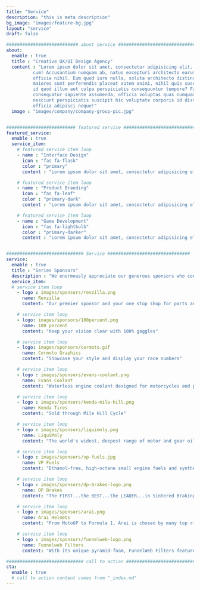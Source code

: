 ```yaml
---
title: "Service"
description: "this is meta description"
bg_image: "images/feature-bg.jpg"
layout: "service"
draft: false

########################### about service #############################
about:
  enable : true
  title : "Creative UX/UI Design Agency"
  content : "Lorem ipsum dolor sit amet, consectetur adipisicing elit. Voluptate soluta corporis odit, optio
          cum! Accusantium numquam ab, natus excepturi architecto earum ipsa aliquam, illum, omnis rerum, eveniet
          officia nihil. Eum quod iure nulla, soluta architecto distinctio. Nesciunt odio ullam expedita, neque fugit
          maiores sunt perferendis placeat autem animi, nihil quis suscipit quibusdam ut reiciendis doloribus natus nemo
          id quod illum aut culpa perspiciatis consequuntur tempore? Facilis nam vitae iure quisquam eius harum
          consequatur sapiente assumenda, officia voluptas quas numquam placeat, alias molestias nisi laudantium
          nesciunt perspiciatis suscipit hic voluptate corporis id distinctio earum. Dolor reprehenderit fuga dolore
          officia adipisci neque!"
  image : "images/company/company-group-pic.jpg"


########################## featured service ############################
featured_service:
  enable : true
  service_item:
    # featured service item loop
    - name : "Interface Design"
      icon : "fas fa-flask"
      color : "primary"
      content : "Lorem ipsum dolor sit amet, consectetur adipisicing elit. Saepe enim impedit repudiandae omnis est temporibus."

    # featured service item loop
    - name : "Product Branding"
      icon : "fas fa-leaf"
      color : "primary-dark"
      content : "Lorem ipsum dolor sit amet, consectetur adipisicing elit. Saepe enim impedit repudiandae omnis est temporibus."

    # featured service item loop
    - name : "Game Development"
      icon : "fas fa-lightbulb"
      color : "primary-darker"
      content : "Lorem ipsum dolor sit amet, consectetur adipisicing elit. Saepe enim impedit repudiandae omnis est temporibus."


############################# Service ###############################
service:
  enable : true
  title : "Series Sponsors"
  description : "We enormously appreciate our generous sponsors who contribute in many ways throughout the year!"
  service_item:
  # service item loop
    - logo : images/sponsors/revzilla.png
      name: Revzilla
      content: "Our premier sponsor and your one stop shop for parts and gear"

    # service item loop
    - logo: images/sponsors/100percent.png
      name: 100 percent
      content: "Keep your vision clear with 100% goggles"

    # service item loop
    - logo: images/sponsors/cormoto.gif
      name: Cormoto Graphics
      content: "Showcase your style and display your race numbers"

    # service item loop
    - logo : images/sponsors/evans-coolant.png
      name: Evans Coolant
      content: "Waterless engine coolant designed for motorcycles and powersports"

    # service item loop
    - logo : images/sponsors/kenda-mile-hill.png
      name: Kenda Tires
      content: "Sold through Mile Hill Cycle"

    # service item loop
    - logo : images/sponsors/liquimoly.png
      name: LiquiMoly
      content: "The world's widest, deepest range of motor and gear oils, fuel and oil additives, care products, chemical problem-solvers and service products"

    # service item loop
    - logo : images/sponsors/vp-fuels.jpg
      name: VP Fuels
      content: "Ethanol-free, high-octane small engine fuels and synthetic oils"

    # service item loop
    - logo : images/sponsors/dp-brakes-logo.png
      name: DP Brakes
      content: "The FIRST...the BEST...the LEADER...in Sintered Braking Technology"

    # service item loop
    - logo : images/sponsors/arai.png
      name: Arai Helmets
      content: "From MotoGP to Formula 1, Arai is chosen by many top riders and drivers"

    # service item loop
    - logo : images/sponsors/funnelweb-logo.png
      name: Funnelweb Filters
      content: "With its unique pyramid-foam, FunnelWeb Filters feature increased surface areafor longer ride times and improved engine performance"

############################# call to action #################################
cta:
  enable : true
  # call to action content comes from "_index.md"
---
```

